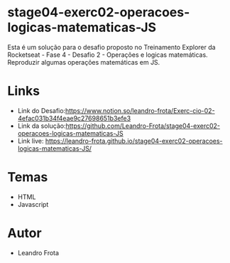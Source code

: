 # stage04-exerc02-operacoes-logicas-matematicas-JS
Esta é um solução para o desafio proposto no Treinamento Explorer da Rocketseat - Fase 4 - Desafio 2  - Operações e logicas matemáticas. 
Reproduzir algumas operações matemáticas em JS.

# Links

- Link do Desafio:https://www.notion.so/leandro-frota/Exerc-cio-02-4efac031b34f4eae9c27698651b3efe3
- Link da solução:https://github.com/Leandro-Frota/stage04-exerc02-operacoes-logicas-matematicas-JS
- Link live: https://leandro-frota.github.io/stage04-exerc02-operacoes-logicas-matematicas-JS/

# Temas
- HTML
- Javascript
# Autor
- Leandro Frota

